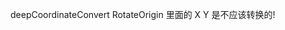 <!-- 找出Slide对象里需要更改的值: 颜色值, 坐标值 -->
<!-- 在element这一层添加ElementType, 没办法: 他们喜欢首字母大写 -->
<!-- deepColorConvert -->
deepCoordinateConvert
RotateOrigin 里面的 X Y 是不应该转换的!
